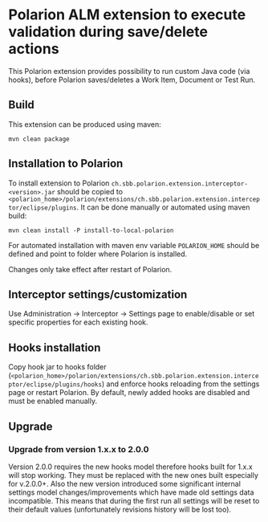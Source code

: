 # Polarion ALM extension to execute validation during save/delete actions

This Polarion extension provides possibility to run custom Java code (via hooks), before Polarion saves/deletes a Work Item, Document or Test Run.

## Build

This extension can be produced using maven:
```
mvn clean package
```

## Installation to Polarion

To install extension to Polarion `ch.sbb.polarion.extension.interceptor-<version>.jar` should be copied to `<polarion_home>/polarion/extensions/ch.sbb.polarion.extension.interceptor/eclipse/plugins`.
It can be done manually or automated using maven build:
```
mvn clean install -P install-to-local-polarion
```
For automated installation with maven env variable `POLARION_HOME` should be defined and point to folder where Polarion is installed.

Changes only take effect after restart of Polarion.

## Interceptor settings/customization
Use Administration -> Interceptor -> Settings page to enable/disable or set specific properties for each existing hook.


## Hooks installation
Copy hook jar to hooks folder (`<polarion_home>/polarion/extensions/ch.sbb.polarion.extension.interceptor/eclipse/plugins/hooks`) and enforce hooks reloading from the settings page or restart Polarion.
By default, newly added hooks are disabled and must be enabled manually.

## Upgrade

### Upgrade from version 1.x.x to 2.0.0
Version 2.0.0 requires the new hooks model therefore hooks built for 1.x.x will stop working. They must be replaced with the new ones built especially for v.2.0.0+.
Also the new version introduced some significant internal settings model changes/improvements which have made old settings data incompatible. This means that during the first run all settings will be reset to their default values (unfortunately revisions history will be lost too).
